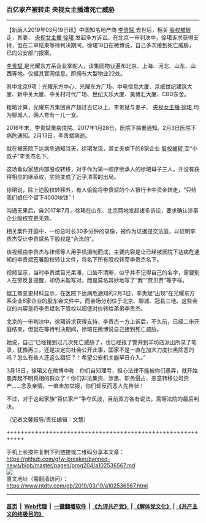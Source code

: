 ### 百亿家产被转走 央视女主播遭死亡威胁
------------------------

<div class="post_content" itemprop="articleBody">
 <p>
  【新唐人2019年03月19日讯】中国知名地产商
  <a href="https://www.ntdtv.com/gb/李贵斌.htm">
   李贵斌
  </a>
  去世后，相关
  <a href="https://www.ntdtv.com/gb/股权被转.htm">
   股权被转
  </a>
  走，其妻、
  <a href="https://www.ntdtv.com/gb/央视女主播.htm">
   央视女主播
  </a>
  <a href="https://www.ntdtv.com/gb/徐珺.htm">
   徐珺
  </a>
  发起多方诉讼。在北京一审判决中，徐珺诉求获得支持，但在二审结束等待判决期间，徐珺18日在微博说，自己多次接到死亡威胁，已向公安部门报案。
 </p>
 <p>
  <a href="https://www.ntdtv.com/gb/李贵斌.htm">
   李贵斌
  </a>
  是光耀东方系企业掌舵人，该集团物业遍布北京、上海、河北、山东、山西等地。仅据其官网信息，即拥有大型物业22处。
 </p>
 <p>
  其中北京9项：光耀东方中心、光耀东方广场、中电信息大厦、京威世纪建筑大厦、新中关大厦、中关村时代广场、世纪天乐大厦、美博汇大厦、CBD东舍。
 </p>
 <p>
  粗略计算，光耀东方集团资产超过百亿以上。李贵斌与妻子、
  <a href="https://www.ntdtv.com/gb/央视女主播.htm">
   央视女主播
  </a>
  <a href="https://www.ntdtv.com/gb/徐珺.htm">
   徐珺
  </a>
  均为聊城人，俩人育有一儿一女。
 </p>
 <p>
  2016年末，李贵斌重病住院。2017年1月28日，医院下病重通知。2月3日医院下病危通知。2月13日，李贵斌病逝。
 </p>
 <p>
  就在被医院下达病危通知当天，徐珺发现，其丈夫旗下的8家企业
  <a href="https://www.ntdtv.com/gb/股权被转.htm">
   股权被转
  </a>
  至“小叔子”李贵杰名下。
 </p>
 <p>
  这场看似家族内部股权转移，对于作为第一顺序继承人的徐珺母子三人，并没有获得相应的继承权，实则变成了近乎清零的出局。
 </p>
 <p>
  徐珺说，除上述股权转移外，有人偷偷将李贵斌的个人银行卡中资金转走，“只给我们娘仨个留下4000块钱”！
 </p>
 <p>
  沟通无果后，自2017年7月，徐珺在山东、北京两地发起诸多诉讼，要求确认涉事企业股权变更无效。
 </p>
 <p>
  相关案件开庭中，一份总时长30多分钟的录像，被作为证据提交法庭，以证明李贵杰受让李贵斌名下股权是“合法的”。
 </p>
 <p>
  该视频由李贵杰与律师等人用手机摄制而成，主要内容是让已经被医院下达病危通知的李贵斌签署股权转让文件，将名下所有股权转至李贵杰名下。
 </p>
 <p>
  视频显示，当时李贵斌目光呆滞，口齿不清晰，似乎并不记得自己的名字，需要别人在旁反复提醒，却仍未能写对，而是莫名其妙地写了“我”“贾贝贾”等字样。
 </p>
 <p>
  据工商变更材料显示，在医院下达病危通知的2月3日，李贵斌“出现”在光耀东方系企业8家企业的股东会文件中，而会场分别位于北京、聊城、冠县三地。这些会议的内容是将李贵斌名下股权以超低对价转给弟弟李贵杰。
 </p>
 <p>
  北京的一审判决中，徐珺诉求获得支持，李贵杰一方上诉后，不久前，已经二审开庭结束，但就在等待判决期间，徐珺在微博说自己接到死亡威胁。
 </p>
 <p>
  她说，自己“已经接到过几次死亡威胁了，也已经报了警并到羊坊店派出所录了笔录，犹豫再三，还是决定向社会公开此事，国家不是一直在加大力度扫黑除恶的吗？怎么有些人还这么猖狂？！希望公安机关能早日介入。”
 </p>
 <p>
  3月18日，徐珺又在微博中称：你们自知理亏，担心法律不能被你们愚弄，就开始愚弄起不明真相的群众了！你们非法集资、涉黑、职务侵占、恶意转移公司资产……念及亲情，一直未加举报，你们却反而恶人先告状！
 </p>
 <p>
  不过，对于这起家族“百亿家产”争夺风波，目前双方各有说法，需等法院的最后判决。
 </p>
 <p>
  （记者文馨报导/责任编辑：文慧）
 </p>
 <div class="single_ad">
 </div>
</div>

+++++++++++++++++++++++++++++++++++++++++++++++++++++++++++<br/><br/>
手机上长按并复制下列链接或二维码分享本文章：<br/>
https://github.com/gfw-breaker/banned-news/blob/master/pages/prog204/a102536567.md <br/>
<a href='https://github.com/gfw-breaker/banned-news/blob/master/pages/prog204/a102536567.md'><img src='https://github.com/gfw-breaker/banned-news/blob/master/pages/prog204/a102536567.md.png'/></a> <br/>
原文地址（需翻墙访问）：https://www.ntdtv.com/gb/2019/03/19/a102536567.html


------------------------
#### [首页](https://github.com/gfw-breaker/banned-news/blob/master/README.md) &nbsp;|&nbsp; [Web代理](https://github.com/labour-camp/helloworld) &nbsp;|&nbsp; [一键翻墙软件](https://github.com/gfw-breaker/nogfw/blob/master/README.md) &nbsp;| [《九评共产党》](https://github.com/gfw-breaker/9ping.md/blob/master/README.md#九评之一评共产党是什么) | [《解体党文化》](https://github.com/gfw-breaker/jtdwh.md/blob/master/README.md) | [《共产主义的终极目的》](https://github.com/gfw-breaker/gczydzjmd.md/blob/master/README.md)

